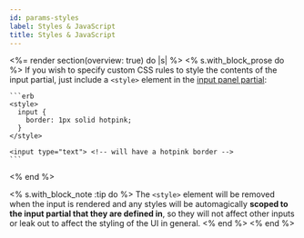 ```yaml
---
id: params-styles
label: Styles & JavaScript
title: Styles & JavaScript
---
```


<%= render section(overview: true) do |s| %>
  <% s.with_block_prose do %>
    If you wish to specify custom CSS rules to style the contents of the input partial,
    just include a `<style>` element in  the [input panel partial](<%= extend_url :inputs_templates %>):

    ```erb
    <style>
      input {
        border: 1px solid hotpink;
      }
    </style>

    <input type="text"> <!-- will have a hotpink border -->
    ```
  <% end %>

  <% s.with_block_note :tip do %>
    The `<style>` element will be removed when the input is rendered and any styles will be
    automagically **scoped to the input partial that they are defined in**, so they will not affect other inputs or
    leak out to affect the styling of the UI in general.
  <% end %>
<% end %>
